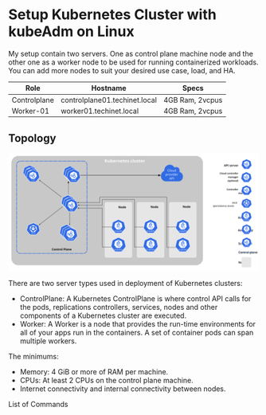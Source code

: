 # Setup Kubernetes Cluster with kubeAdm on Linux

My setup contain two servers. One as control plane machine node and the other one as a worker node to be used for running containerized workloads. You can add more nodes to suit your desired use case, load, and HA.

| Role |	Hostname |	Specs |
| --- | --- | --- |
| Controlplane  |	controlplane01.techinet.local  |	4GB Ram, 2vcpus |
| Worker-01  |	worker01.techinet.local  |	4GB Ram, 2vcpus |

## Topology

![components-of-kubernetes](components-of-kubernetes.svg)

There are two server types used in deployment of Kubernetes clusters:
- ControlPlane: A Kubernetes ControlPlane is where control API calls for the pods, replications controllers, services, nodes and other components of a Kubernetes cluster are executed.
- Worker: A Worker is a node that provides the run-time environments for all of your apps run in the containers. A set of container pods can span multiple workers.

The minimums:
- Memory: 4 GiB or more of RAM per machine.
- CPUs: At least 2 CPUs on the control plane machine.
- Internet connectivity and internal connectivity between nodes.

List of Commands
